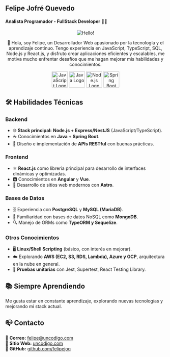 ## Felipe Jofré Quevedo
#### Analista Programador - FullStack Developer 👨‍💻


<p align="center">
  <img src="https://github.com/user-attachments/assets/1252131b-373c-4bb1-a6a3-e72dc5c98312" alt="Hello!" />
</p>
<p align="center">
👋 Hola, soy Felipe, un Desarrollador Web apasionado por la tecnología y el aprendizaje continuo. Tengo experiencia en JavaScript, TypeScript, SQL, Node.js y React.js, y disfruto crear aplicaciones eficientes y escalables, me motiva mucho enfrentar desafíos que me hagan mejorar mis habilidades y conocimientos.
</p>

<p align="center">
  <img src="https://github.com/user-attachments/assets/aa2ed44c-286b-405a-82cf-13dc2c93920b" alt="JavaScript Logo" height="50" width="50"/>
  <img src="https://github.com/user-attachments/assets/4c3f4574-96a0-4f4b-ad15-43ab2f460410" alt="Java Logo" height="50" width="50"/>
  <img src="https://github.com/user-attachments/assets/a79105fe-e2bd-478c-9b42-dd63ef883054" alt="Node.js Logo" height="50" width="50"/>
  <img src="https://github.com/user-attachments/assets/3d07c747-77bd-4b92-ba80-47bb8678f0bc" alt="Spring Boot Logo" height="50" width="50"/>
</p>

## 🛠️ Habilidades Técnicas

### Backend
- 🌐 **Stack principal:** **Node.js + Express/NestJS** (JavaScript/TypeScript).
- ☕ Conocimientos en **Java + Spring Boot**.
- 🔗 Diseño e implementación de **APIs RESTful** con buenas prácticas.

### Frontend
- ⚛️ **React.js** como librería principal para desarrollo de interfaces dinámicas y optimizadas.
- 🅰️ Conocimientos en **Angular** y **Vue**.
- 🚀 Desarrollo de sitios web modernos con **Astro**.

### Bases de Datos
- 🗄️ Experiencia con **PostgreSQL** y **MySQL (MariaDB)**.
- 🌱 Familiaridad con bases de datos NoSQL como **MongoDB**.
- 🔍 Manejo de ORMs como **TypeORM y Sequelize**.

### Otros Conocimientos
- 🖥️ **Linux/Shell Scripting** (básico, con interés en mejorar).
- ☁️ Explorando **AWS (EC2, S3, RDS, Lambda), Azure y GCP**, arquitectura en la nube en general.
- 🔄 **Pruebas unitarias** con Jest, Supertest, React Testing Library.

## 📚 Siempre Aprendiendo

Me gusta estar en constante aprendizaje, explorando nuevas tecnologías y mejorando mi stack actual.

## 📪 Contacto

📩 **Correo:** [felipe@uncodigo.com](mailto:felipe@uncodigo.com)  
💼 **Sitio Web:** [uncodigo.com](https://uncodigo.com)  
🐙 **GitHub:** [github.com/felipejoq](https://github.com/felipejoq)

